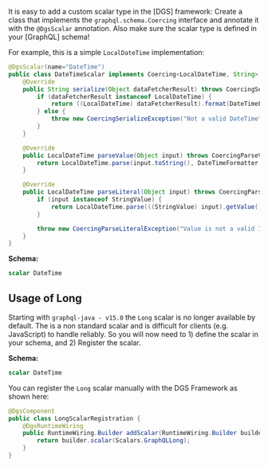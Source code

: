
It is easy to add a custom scalar type in the [DGS] framework:
Create a class that implements the `graphql.schema.Coercing` interface and annotate it with the `@DgsScalar` annotation.
Also make sure the scalar type is defined in your [GraphQL] schema!

For example, this is a simple `LocalDateTime` implementation:

```java
@DgsScalar(name="DateTime")
public class DateTimeScalar implements Coercing<LocalDateTime, String> {
    @Override
    public String serialize(Object dataFetcherResult) throws CoercingSerializeException {
        if (dataFetcherResult instanceof LocalDateTime) {
            return ((LocalDateTime) dataFetcherResult).format(DateTimeFormatter.ISO_DATE_TIME);
        } else {
            throw new CoercingSerializeException("Not a valid DateTime");
        }
    }

    @Override
    public LocalDateTime parseValue(Object input) throws CoercingParseValueException {
        return LocalDateTime.parse(input.toString(), DateTimeFormatter.ISO_DATE_TIME);
    }

    @Override
    public LocalDateTime parseLiteral(Object input) throws CoercingParseLiteralException {
        if (input instanceof StringValue) {
            return LocalDateTime.parse(((StringValue) input).getValue(), DateTimeFormatter.ISO_DATE_TIME);
        }

        throw new CoercingParseLiteralException("Value is not a valid ISO date time");
    }
}
```

**Schema:**
```graphql
scalar DateTime
```
## Usage of Long
Starting with `graphql-java - v15.0` the `Long` scalar is no longer available by default. 
The is a non standard scalar and is difficult for clients (e.g. JavaScript) to handle reliably.
So you will now need to 1) define the scalar in your schema, and 2) Register the scalar.


**Schema:**
```graphql
scalar DateTime
```
You can register the `Long` scalar manually with the DGS Framework as shown here:

```java
@DgsComponent
public class LongScalarRegistration {
    @DgsRuntimeWiring
    public RuntimeWiring.Builder addScalar(RuntimeWiring.Builder builder) {
        return builder.scalar(Scalars.GraphQLLong);
    }
}
```
